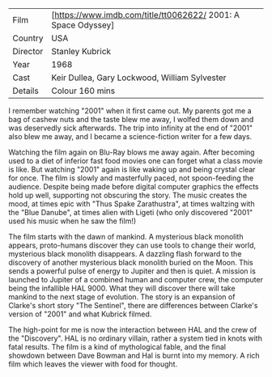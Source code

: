 | | |
|-|-|
Film|[https://www.imdb.com/title/tt0062622/ 2001: A Space Odyssey]
Country|USA
Director|Stanley Kubrick
Year|1968
Cast| Keir Dullea, Gary Lockwood, William Sylvester
Details|Colour 160 mins

I remember watching "2001" when it first came out. My parents got me a bag of cashew nuts and the taste blew me away, I wolfed them down and was deservedly sick afterwards. The trip into infinity at the end of "2001" also blew me away, and I became a science-fiction writer for a few days.

Watching the film again on Blu-Ray blows me away again. After becoming used to a diet of inferior fast food movies one can forget what a class movie is like. But watching "2001" again is like waking up and being crystal clear for once. The film is slowly and masterfully paced, not spoon-feeding the audience. Despite being made before digital computer graphics the effects hold up well, supporting not obscuring the story. The music creates the mood, at times epic with "Thus Spake Zarathustra", at times waltzing with the "Blue Danube", at times alien with Ligeti (who only discovered "2001" used his music when he saw the film!)

The film starts with the dawn of mankind. A mysterious black monolith appears, proto-humans discover they can use tools to change their world, mysterious black monolith disappears. A dazzling flash forward to the discovery of another mysterious black monolith buried on the Moon. This sends a powerful pulse of energy to Jupiter and then is quiet. A mission is launched to Jupiter of a combined human and computer crew, the computer being the infallible HAL 9000. What they will discover there will take mankind to the next stage of evolution. The story is an expansion of Clarke's short story "The Sentinel", there are differences between Clarke's version of "2001" and what Kubrick filmed.

The high-point for me is now the interaction between HAL and the crew of the "Discovery". HAL is no ordinary villain, rather a system tied in knots with fatal results. The film is a kind of mythological fable, and the final showdown between Dave Bowman and Hal is burnt into my memory. A rich film which leaves the viewer with food for thought.
